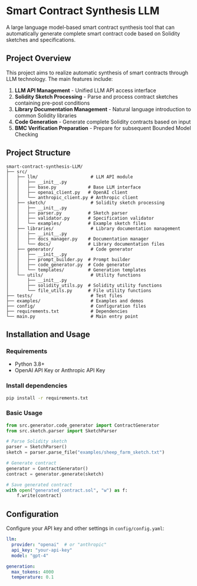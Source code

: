 # Smart Contract Synthesis LLM

A large language model-based smart contract synthesis tool that can automatically generate complete smart contract code based on Solidity sketches and specifications.

## Project Overview

This project aims to realize automatic synthesis of smart contracts through LLM technology. The main features include:

1. **LLM API Management** - Unified LLM API access interface
2. **Solidity Sketch Processing** - Parse and process contract sketches containing pre-post conditions
3. **Library Documentation Management** - Natural language introduction to common Solidity libraries
4. **Code Generation** - Generate complete Solidity contracts based on input
5. **BMC Verification Preparation** - Prepare for subsequent Bounded Model Checking

## Project Structure

```
smart-contract-synthesis-LLM/
├── src/
│   ├── llm/                    # LLM API module
│   │   ├── __init__.py
│   │   ├── base.py            # Base LLM interface
│   │   ├── openai_client.py   # OpenAI client
│   │   └── anthropic_client.py # Anthropic client
│   ├── sketch/                 # Solidity sketch processing
│   │   ├── __init__.py
│   │   ├── parser.py          # Sketch parser
│   │   ├── validator.py       # Specification validator
│   │   └── examples/          # Example sketch files
│   ├── libraries/              # Library documentation management
│   │   ├── __init__.py
│   │   ├── docs_manager.py    # Documentation manager
│   │   └── docs/              # Library documentation files
│   ├── generator/              # Code generator
│   │   ├── __init__.py
│   │   ├── prompt_builder.py  # Prompt builder
│   │   ├── code_generator.py  # Code generator
│   │   └── templates/         # Generation templates
│   └── utils/                  # Utility functions
│       ├── __init__.py
│       ├── solidity_utils.py  # Solidity utility functions
│       └── file_utils.py      # File utility functions
├── tests/                      # Test files
├── examples/                   # Examples and demos
├── config/                     # Configuration files
├── requirements.txt            # Dependencies
└── main.py                     # Main entry point
```

## Installation and Usage

### Requirements
- Python 3.8+
- OpenAI API Key or Anthropic API Key

### Install dependencies
```bash
pip install -r requirements.txt
```

### Basic Usage
```python
from src.generator.code_generator import ContractGenerator
from src.sketch.parser import SketchParser

# Parse Solidity sketch
parser = SketchParser()
sketch = parser.parse_file("examples/sheep_farm_sketch.txt")

# Generate contract
generator = ContractGenerator()
contract = generator.generate(sketch)

# Save generated contract
with open("generated_contract.sol", "w") as f:
    f.write(contract)
```

## Configuration

Configure your API key and other settings in `config/config.yaml`:

```yaml
llm:
  provider: "openai"  # or "anthropic"
  api_key: "your-api-key"
  model: "gpt-4"

generation:
  max_tokens: 4000
  temperature: 0.1
```
